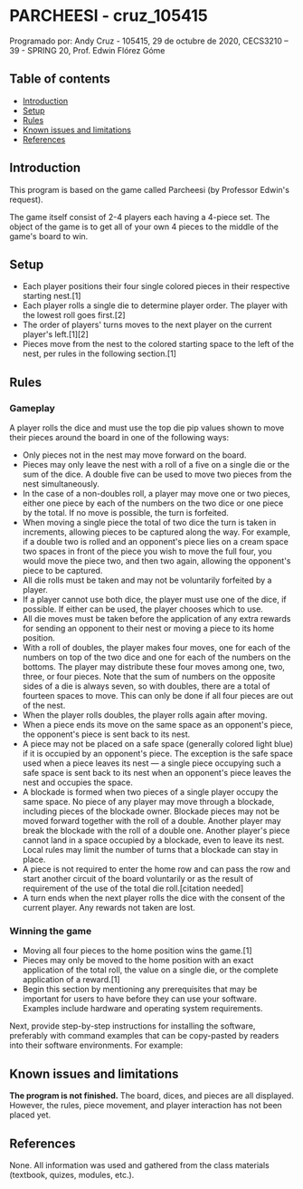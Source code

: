 PARCHEESI - cruz_105415
=================================================

Programado por: Andy Cruz - 105415, 29 de octubre de 2020, CECS3210 – 39 - SPRING 20, Prof. Edwin Flórez Góme

Table of contents
-----------------

* [Introduction](#introduction)
* [Setup](#setup)
* [Rules](#rules)
* [Known issues and limitations](#known-issues-and-limitations)
* [References](#references)


Introduction
------------

This program is based on the game called Parcheesi (by Professor Edwin's request).

The game itself consist of 2-4 players each having a 4-piece set. The object of the game is to get all of your own 4 pieces to the middle of the game's board to win.


Setup
------------

- Each player positions their four single colored pieces in their respective starting nest.[1]
- Each player rolls a single die to determine player order. The player with the lowest roll goes first.[2]
- The order of players' turns moves to the next player on the current player's left.[1][2]
- Pieces move from the nest to the colored starting space to the left of the nest, per rules in the following section.[1]


Rules
------------

### Gameplay
A player rolls the dice and must use the top die pip values shown to move their pieces around the board in one of the following ways:

- Only pieces not in the nest may move forward on the board.
- Pieces may only leave the nest with a roll of a five on a single die or the sum of the dice. A double five can be used to move two pieces from the nest simultaneously.
- In the case of a non-doubles roll, a player may move one or two pieces, either one piece by each of the numbers on the two dice or one piece by the total. If no move is possible, the turn is forfeited.
- When moving a single piece the total of two dice the turn is taken in increments, allowing pieces to be captured along the way. For example, if a double two is rolled and an opponent's piece lies on a cream space two spaces in front of the piece you wish to move the full four, you would move the piece two, and then two again, allowing the opponent's piece to be captured.
- All die rolls must be taken and may not be voluntarily forfeited by a player.
- If a player cannot use both dice, the player must use one of the dice, if possible. If either can be used, the player chooses which to use.
- All die moves must be taken before the application of any extra rewards for sending an opponent to their nest or moving a piece to its home position.
- With a roll of doubles, the player makes four moves, one for each of the numbers on top of the two dice and one for each of the numbers on the bottoms. The player may distribute these four moves among one, two, three, or four pieces. Note that the sum of numbers on the opposite sides of a die is always seven, so with doubles, there are a total of fourteen spaces to move. This can only be done if all four pieces are out of the nest.
- When the player rolls doubles, the player rolls again after moving.
- When a piece ends its move on the same space as an opponent's piece, the opponent's piece is sent back to its nest.
- A piece may not be placed on a safe space (generally colored light blue) if it is occupied by an opponent's piece. The exception is the safe space used when a piece leaves its nest — a single piece occupying such a safe space is sent back to its nest when an opponent's piece leaves the nest and occupies the space.
- A blockade is formed when two pieces of a single player occupy the same space. No piece of any player may move through a blockade, including pieces of the blockade owner. Blockade pieces may not be moved forward together with the roll of a double. Another player may break the blockade with the roll of a double one. Another player's piece cannot land in a space occupied by a blockade, even to leave its nest. Local rules may limit the number of turns that a blockade can stay in place.
- A piece is not required to enter the home row and can pass the row and start another circuit of the board voluntarily or as the result of requirement of the use of the total die roll.[citation needed]
- A turn ends when the next player rolls the dice with the consent of the current player. Any rewards not taken are lost.

### Winning the game


- Moving all four pieces to the home position wins the game.[1]
- Pieces may only be moved to the home position with an exact application of the total roll, the value on a single die, or the complete application of a reward.[1]
- Begin this section by mentioning any prerequisites that may be important for users to have before they can use your software.  Examples include hardware and operating system requirements.

Next, provide step-by-step instructions for installing the software, preferably with command examples that can be copy-pasted by readers into their software environments. For example:


Known issues and limitations
----------------------------

**The program is not finished.** The board, dices, and pieces are all displayed. However, the rules, piece movement, and player interaction has not been placed yet.


References
----------

None. All information was used and gathered from the class materials (textbook, quizes, modules, etc.).
